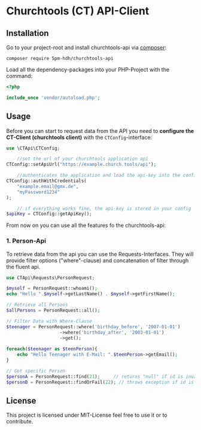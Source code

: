 # Churchtools (CT) API-Client

## Installation

Go to your project-root and install churchtools-api via [composer](https://getcomposer.org/):

```
composer require 5pm-hdh/churchtools-api
```

Load all the dependency-packages into your PHP-Project with the command:

```php
<?php

include_once 'vendor/autoload.php';
```

## Usage

Before you can start to request data from the API you need to **configure the CT-Client (churchtools client)** with
the `CTConfig`-interface:

```php
use \CTApi\CTConfig;

    //set the url of your churchtools application api
CTConfig::setApiUrl("https://example.church.tools/api");

    //authenticates the application and load the api-key into the config
CTConfig::authWithCredentials(
    "example.email@gmx.de",
    "myPassword1234"
);

    // if everything works fine, the api-key is stored in your config
$apiKey = CTConfig::getApiKey();
```

From now on you can use all the features fo the churchtools-api:

### 1. Person-Api

To retrieve data from the api you can use the Requests-Interfaces. They will provide filter options ("where"-clause) and
concatenation of filter through the fluent api.

```php
use CTApi\Requests\PersonRequest;

$myself = PersonRequest::whoami();
echo "Hello ".$myself->getLastName() . $myself->getFirstName();

// Retrieve all Persons
$allPersons = PersonRequest::all();

// Filter Data with Where-Clause
$teenager = PersonRequest::where('birthday_before', '2007-01-01')
                    ->where('birthday_after', '2003-01-01')
                    ->get();
                    
foreach($teenager as $teenPerson){
    echo "Hello Teenager with E-Mail: ".$teenPerson->getEmail();
}

// Get specific Person
$personA = PersonRequest::find(21);     // returns "null" if id is invalid
$personB = PersonRequest::findOrFail(22); // throws exception if id is invalid
```

## License

This project is licensed under MIT-License feel free to use it or to contribute.